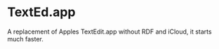 TextEd.app
==========

A replacement of Apples TextEdit.app without RDF and iCloud, it starts much faster.
